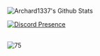 ![Archard1337's Github Stats](https://github-readme-stats.vercel.app/api?username=archard1337&show_icons=true_color=fff&icon_color=79ff97&text_color=9f9f9f&bg_color=151515)

[![Discord Presence](https://lanyard-profile-readme.vercel.app/api/:844919639422795797)](https://discord.com/users/:844919639422795797)


<br>
<img src="https://komarev.com/ghpvc/?username=archard1337&label=Ziyaretçi%20Sayısı&color=0066ff" alt="75" />
</p>
